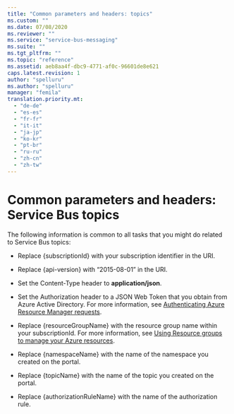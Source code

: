 ```yaml
---
title: "Common parameters and headers: topics"
ms.custom: ""
ms.date: 07/08/2020
ms.reviewer: ""
ms.service: "service-bus-messaging"
ms.suite: ""
ms.tgt_pltfrm: ""
ms.topic: "reference"
ms.assetid: aeb8aa4f-dbc9-4771-af0c-96601de8e621
caps.latest.revision: 1
author: "spelluru"
ms.author: "spelluru"
manager: "femila"
translation.priority.mt: 
  - "de-de"
  - "es-es"
  - "fr-fr"
  - "it-it"
  - "ja-jp"
  - "ko-kr"
  - "pt-br"
  - "ru-ru"
  - "zh-cn"
  - "zh-tw"
---
```


# Common parameters and headers: Service Bus topics
  
The following information is common to all tasks that you might do related to Service Bus topics:  
  
-   Replace {subscriptionId} with your subscription identifier in the URI.  
  
-   Replace {api-version} with “2015-08-01” in the URI.  
  
-   Set the Content-Type header to **application/json**.  
  
-   Set the Authorization header to a JSON Web Token that you obtain from Azure Active Directory. For more information, see [Authenticating Azure Resource Manager requests](/rest/api/resources).  
  
-   Replace {resourceGroupName} with the resource group name within your subscriptionId. For more information, see [Using Resource groups to manage your Azure resources](/azure/azure-resource-manager/manage-resource-groups-portal).  
  
-   Replace {namespaceName} with the name of the namespace you created on the portal.  
  
-   Replace {topicName} with the name of the topic you created on the portal.  
  
-   Replace {authorizationRuleName} with the name of the authorization rule.  
